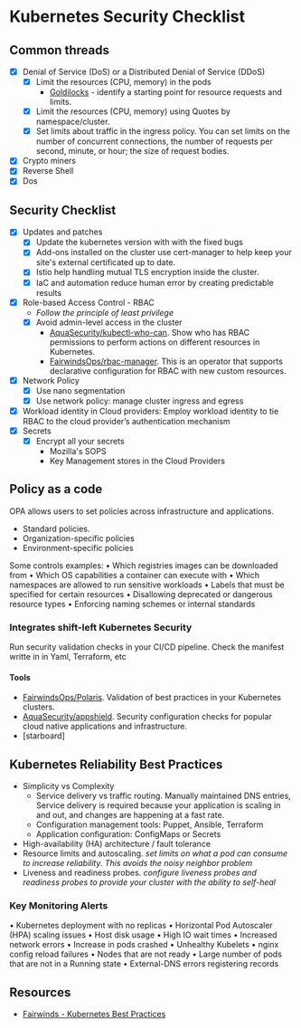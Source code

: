 # Kubernetes Security Checklist

## Common threads
- [x] Denial of Service (DoS) or a Distributed Denial of Service (DDoS)
  - [x] Limit the resources (CPU, memory) in the pods
    - [Goldilocks](https://github.com/FairwindsOps/goldilocks) - identify a starting point for resource requests and limits.
  - [x] Limit the resources (CPU, memory) using Quotes by namespace/cluster.
  - [x] Set limits about traffic in the ingress policy. You can set limits on the number of concurrent connections, the number of requests per second, minute, or hour; the size of request bodies.
- [x] Crypto miners
- [x] Reverse Shell
- [x] Dos

## Security Checklist
- [x] Updates and patches
  - [x] Update the kubernetes version with with the fixed bugs
  - [x] Add-ons installed on the cluster use cert-manager to help keep your site's external certificated up to date.
  - [x] Istio help handling mutual TLS encryption inside the cluster.
  - [x] IaC and automation reduce human error by creating predictable results
- [x] Role-based Access Control - RBAC
  - *Follow the principle of least privilege*
  - [x] Avoid admin-level access in the cluster
      - [AquaSecurity/kubectl-who-can](https://github.com/aquasecurity/kubectl-who-can). Show who has RBAC permissions to perform actions on different resources in Kubernetes.
      - [FairwindsOps/rbac-manager](https://github.com/FairwindsOps/rbac-manager). This is an operator that supports declarative configuration for RBAC with new custom resources.
- [x] Network Policy
  - [x] Use nano segmentation
  - [x] Use network policy: manage cluster ingress and egress
- [x] Workload identity in Cloud providers: Employ workload identity to tie RBAC to the cloud provider’s
authentication mechanism
- [x] Secrets
  - [x] Encrypt all your secrets
    - Mozilla's SOPS
    - Key Management stores in the Cloud Providers

## Policy as a code
OPA allows users to set policies across infrastructure and applications.

- Standard policies.
- Organization-specific policies
- Environment-specific policies

Some controls examples:
• Which registries images can be downloaded from
• Which OS capabilities a container can execute with
• Which namespaces are allowed to run sensitive workloads
• Labels that must be specified for certain resources
• Disallowing deprecated or dangerous resource types
• Enforcing naming schemes or internal standards
### Integrates shift-left Kubernetes Security
Run security validation checks in your CI/CD pipeline. Check the manifest writte in in Yaml, Terraform, etc

#### Tools
- [FairwindsOps/Polaris](https://github.com/FairwindsOps/Polaris). Validation of best practices in your Kubernetes clusters.
- [AquaSecurity/appshield](https://github.com/aquasecurity/appshield). Security configuration checks for popular cloud native applications and infrastructure.
- [starboard]
## Kubernetes Reliability Best Practices
- Simplicity vs Complexity
  - Service delivery vs traffic routing. Manually maintained DNS entries, Service delivery is required because your application is scaling in and out, and changes are happening at a fast rate.
  - Configuration management tools: Puppet, Ansible, Terraform
  - Application configuration: ConfigMaps or Secrets
- High-availability (HA) architecture / fault tolerance
- Resource limits and autoscaling. *set limits on what a pod can consume to increase reliability. This avoids the noisy neighbor problem*
- Liveness and readiness probes. *configure liveness probes and readiness probes to provide your cluster with the ability to self-heal*

### Key Monitoring Alerts
• Kubernetes deployment with no replicas
• Horizontal Pod Autoscaler (HPA) scaling issues
• Host disk usage
• High IO wait times
• Increased network errors
• Increase in pods crashed
• Unhealthy Kubelets
• nginx config reload failures
• Nodes that are not ready
• Large number of pods that are not in a Running state
• External-DNS errors registering records
## Resources
- [Fairwinds - Kubernetes Best Practices](https://f.hubspotusercontent40.net/hubfs/2184645/Kubernetes-Best-Practices-WhitePaper.pdf)